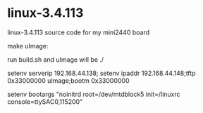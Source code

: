 # linux-3.4.113
linux-3.4.113 source code for my mini2440 board

make uImage: <br>

run build.sh and uImage will be ./  <br>

setenv serverip 192.168.44.138; setenv ipaddr 192.168.44.148;tftp 0x33000000 uImage;bootm 0x33000000 <br>

setenv bootargs "noinitrd root=/dev/mtdblock5 init=/linuxrc console=ttySAC0,115200" <br>

